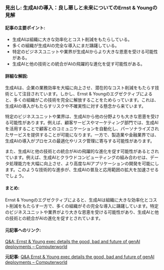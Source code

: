 ### 見出し: 生成AIの導入：良し悪しと未来についてのErnst & Youngの見解

#### 記事の主要ポイント:
- 生成AIは組織に大きな効率化とコスト削減をもたらしている。
- 多くの組織が生成AIの完全な導入にまだ躊躇している。
- 特定のビジネスユニットや業界が生成AIからより大きな恩恵を受ける可能性がある。
- 生成AIと他の技術との統合がAIの飛躍的な進化を促す可能性がある。

#### 詳細な解説:
生成AIは、企業の業務効率を大幅に向上させ、潜在的なコスト削減をもたらす技術として注目されています。しかし、Ernst & Youngのエグゼクティブによると、多くの組織がこの技術を完全に解放することをためらっています。これは、生成AIの導入がもたらすリスクや不確実性に対する懸念から来ています。

特定のビジネスユニットや業界は、生成AIから他の分野よりも大きな恩恵を受ける可能性があります。例えば、顧客サービスやマーケティング部門では、生成AIを活用することで顧客とのコミュニケーションを自動化し、パーソナライズされたサービスを提供することが可能になります。一方で、製造業や金融業界では、生成AIの導入がプロセスの最適化やリスク管理に寄与する可能性があります。

また、生成AIと他の技術との統合がAIの飛躍的な進化を促す可能性があるとされています。例えば、生成AIとクラウドコンピューティングの組み合わせは、データ処理能力を大幅に向上させ、より高度なAIアプリケーションの開発を可能にします。このような技術的な進歩が、生成AIの普及と応用範囲の拡大を加速させるでしょう。

#### まとめ:
Ernst & Youngのエグゼクティブによると、生成AIは組織に大きな効率化とコスト削減をもたらす一方で、多くの組織がその完全な導入に躊躇しています。特定のビジネスユニットや業界がより大きな恩恵を受ける可能性があり、生成AIと他の技術との統合がAIの進化を促すとされています。

#### 元記事へのリンク:
[Q&A: Ernst & Young exec details the good, bad and future of genAI deployments – Computerworld](https://www.computerworld.com/article/3716544/q-a-ernst-young-exec-details-the-good-bad-and-future-of-genai-deployments.html)

**元記事:** [Q&A Ernst & Young exec details the good, bad and future of genAI deployments – Computerworld](https://www.computerworld.com/article/3980268/qa-ernst-young-exec-details-the-good-bad-and-future-of-genai-deployments.html)